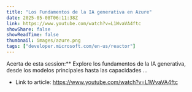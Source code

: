 ```yaml
---
title: "Los Fundamentos de la IA generativa en Azure"
date: 2025-05-08T06:11:38Z
link: https://www.youtube.com/watch?v=L1WvaVA4ftc
showShare: false
showReadTime: false
thumbnail: images/azure.png
tags: ["developer.microsoft.com/en-us/reactor"]
---
```

Acerta de esta session:** Explore los fundamentos de la IA generativa, desde los modelos principales hasta las capacidades ...

- Link to article: https://www.youtube.com/watch?v=L1WvaVA4ftc
